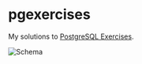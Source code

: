 # pgexercises
My solutions to [PostgreSQL Exercises](pgexercises.com).

![Schema](https://pgexercises.com/img/schema-horizontal.svg)

